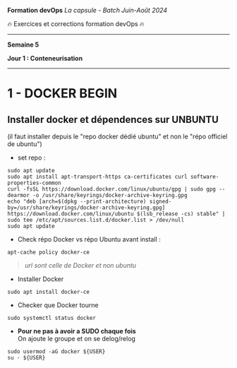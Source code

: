 **Formation devOps**
_La capsule - Batch Juin-Août 2024_

:fire: Exercices et corrections formation devOps :fire:

---

**Semaine 5**

**Jour 1 : Conteneurisation**

---

# 1 - DOCKER BEGIN

## Installer docker et dépendences sur UNBUNTU 
(il faut installer depuis le "repo docker dédié ubuntu" et non le "répo officiel de ubuntu")
  
- set repo :
```
sudo apt update
sudo apt install apt-transport-https ca-certificates curl software-properties-common
curl -fsSL https://download.docker.com/linux/ubuntu/gpg | sudo gpg --dearmor -o /usr/share/keyrings/docker-archive-keyring.gpg
echo "deb [arch=$(dpkg --print-architecture) signed-by=/usr/share/keyrings/docker-archive-keyring.gpg] https://download.docker.com/linux/ubuntu $(lsb_release -cs) stable" | sudo tee /etc/apt/sources.list.d/docker.list > /dev/null
sudo apt update
```
  
- Check répo Docker vs répo Ubuntu avant install :

```
apt-cache policy docker-ce
```
> _url sont celle de Docker et non ubuntu_
  
- Installer Docker
```
sudo apt install docker-ce
```

- Checker que Docker tourne
```
sudo systemctl status docker
```

* **Pour ne pas à avoir a SUDO chaque fois**  
On ajoute le groupe et on se delog/relog
```
sudo usermod -aG docker ${USER}
su - ${USER}
```
